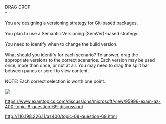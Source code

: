 DRAG DROP<br/> -<br/><br/>You are designing a versioning strategy for Git-based packages.<br/><br/>You plan to use a Semantic Versioning (SemVer)-based strategy.<br/><br/>You need to identify when to change the build version.<br/><br/>What should you identify for each scenario? To answer, drag the appropriate versions to the correct scenarios. Each version may be used once, more than once, or not at all. You may need to drag the split bar between panes or scroll to view content.<br/><br/>NOTE: Each correct selection is worth one point.<br/><br/><img src="https://img.examtopics.com/az-400/image40.png"/><p><a href="https://www.examtopics.com/discussions/microsoft/view/95996-exam-az-400-topic-8-question-69-discussion/">https://www.examtopics.com/discussions/microsoft/view/95996-exam-az-400-topic-8-question-69-discussion/</a></p><p><a href="http://116.198.226.11/az400/topic-08-question-69.html">http://116.198.226.11/az400/topic-08-question-69.html</a></p><script src="https://giscus.app/client.js"                    data-repo="azsamples/az204"                    data-repo-id="R_kgDOMRXzDQ"                    data-category="General"                    data-category-id="DIC_kwDOMRXzDc4Cgi27"                    data-mapping="pathname"                    data-strict="0"                    data-reactions-enabled="0"                    data-emit-metadata="0"                    data-input-position="bottom"                    data-theme="preferred_color_scheme"                    data-lang="en"                    crossorigin="anonymous"                    async>                    </script>